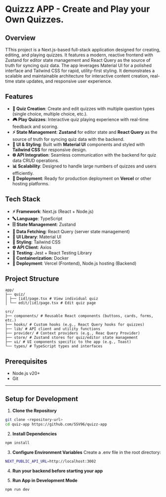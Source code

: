 # Quizzz APP - Create and Play your Own Quizzes.

## Overview

TThis project is a Next.js-based full-stack application designed for creating, editing, and playing quizzes. It features a modern, reactive frontend with Zustand for editor state management and React Query as the source of truth for syncing quiz data. The app leverages Material UI for a polished interface and Tailwind CSS for rapid, utility-first styling. It demonstrates a scalable and maintainable architecture for interactive content creation, real-time state updates, and responsive user experience.

## Features

- **📝 Quiz Creation**: Create and edit quizzes with multiple question types (single choice, multiple choice, etc.).
- **🎮 Play Quizzes**: Interactive quiz playing experience with real-time feedback and scoring.
- **⚡ State Management**: **Zustand** for editor state and **React Query** as the source of truth for syncing quiz data with the backend.
- **🎨 UI & Styling**: Built with **Material UI** components and styled with **Tailwind CSS** for responsive design.
- **🌐 API Integration**: Seamless communication with the backend for quiz data CRUD operations.
- **📊 Scalability**: Designed to handle large numbers of quizzes and users efficiently.
- **🚀 Deployment**: Ready for production deployment on **Vercel** or other hosting platforms.

## Tech Stack

- **⚡ Framework**: Next.js (React + Node.js)
- **🔤 Language**: TypeScript
- **🗄️ State Management**: Zustand
- **💾 Data Fetching**: React Query (server state management)
- **🎨 UI Library**: Material UI
- **🎨 Styling**: Tailwind CSS
- **🌐 API Client**: Axios
- **🧪 Testing**: Jest + React Testing Library
- **🐳 Containerization**: Docker
- **🚀 Deployment**: Vercel (Frontend), Node.js hosting (Backend)

## Project Structure

```
app/
├── quiz/
│ ├── [id]/page.tsx # View individual quiz
│ └── edit/[id]/page.tsx # Edit quiz page

src/
├── components/ # Reusable React components (buttons, cards, forms, etc.)
├── hooks/ # Custom hooks (e.g., React Query hooks for quizzes)
├── lib/ # API client and utility functions
├── provider/ # Context providers (e.g., Reac Query Provider)
├── store/ # Zustand stores for quiz/editor state management
├── ui/ # UI components specific to the app (e.g., Toast)
└── types/ # TypeScript types and interfaces
```

## Prerequisites

- Node.js v20+
- Git

---

## Setup for Development

1. **Clone the Repository**

```bash
git clone <repository-url>
cd quiz-app https://github.com/SSV96/quizz-app
```

2. **Install Dependencies**

```bash
npm install
```

3. **Configure Environment Variables**
   Create a .env file in the root directory:

```bash
NEXT_PUBLIC_API_URL=http://localhost:3002
```

4. **Run your backend before starting your app**

5. **Run App in Development Mode**

```bash
npm run dev
```
